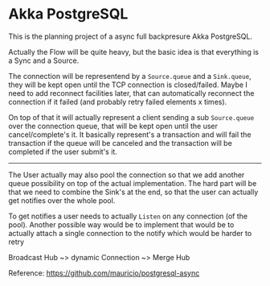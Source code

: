 Akka PostgreSQL
===============

This is the planning project of a async full backpresure Akka PostgreSQL.

Actually the Flow will be quite heavy, but the basic idea is that everything is a Sync and a Source.

The connection will be representend by a `Source.queue` and a `Sink.queue`, they will be kept open until the TCP connection is closed/failed. 
Maybe I need to add reconnect facilities later, that can automatically reconnect the connection if it failed (and probably retry failed elements x times). 

On top of that it will actually represent a client sending a sub `Source.queue` over the connection queue, that will be kept open until the user cancel/complete's it.
It basically represent's a transaction and will fail the transaction if the queue will be canceled and the transaction will be completed if the user submit's it.

---

The User actually may also pool the connection so that we add another queue possibility on top of the actual implementation. 
The hard part will be that we need to combine the Sink's at the end, so that the user can actually get notifies over the whole pool.

To get notifies a user needs to actually `Listen` on any connection (of the pool). 
Another possible way would be to implement that would be to actually attach a single connection to the notify which would be harder to retry 



Broadcast Hub ~> dynamic Connection ~> Merge Hub

Reference: https://github.com/mauricio/postgresql-async